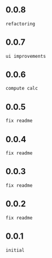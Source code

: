 ## 0.0.8
    refactoring
## 0.0.7
    ui improvements
## 0.0.6
    compute calc
## 0.0.5
    fix readme
## 0.0.4
    fix readme
## 0.0.3
    fix readme
## 0.0.2
    fix readme
## 0.0.1
    initial